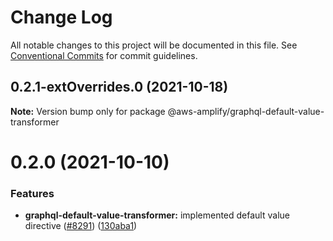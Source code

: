 # Change Log

All notable changes to this project will be documented in this file.
See [Conventional Commits](https://conventionalcommits.org) for commit guidelines.

## 0.2.1-extOverrides.0 (2021-10-18)

**Note:** Version bump only for package @aws-amplify/graphql-default-value-transformer





# 0.2.0 (2021-10-10)


### Features

* **graphql-default-value-transformer:** implemented default value directive ([#8291](https://github.com/aws-amplify/amplify-cli/issues/8291)) ([130aba1](https://github.com/aws-amplify/amplify-cli/commit/130aba1dda122b3289270d1a711da6e0326ecf90))
